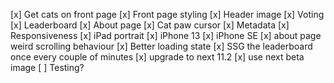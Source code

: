 [x] Get cats on front page
[x] Front page styling
[x] Header image
[x] Voting
[x] Leaderboard
[x] About page
[x] Cat paw cursor
[x] Metadata
[x] Responsiveness
  [x] iPad portrait
  [x] iPhone 13
  [x] iPhone SE
  [x] about page weird scrolling behaviour
[x] Better loading state
[x] SSG the leaderboard once every couple of minutes
[x] upgrade to next 11.2
[x] use next beta image
[ ] Testing?